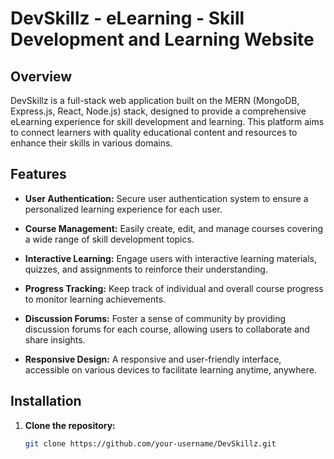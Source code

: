 # DevSkillz - eLearning - Skill Development and Learning Website

## Overview

DevSkillz is a full-stack web application built on the MERN (MongoDB, Express.js, React, Node.js) stack, designed to provide a comprehensive eLearning experience for skill development and learning. This platform aims to connect learners with quality educational content and resources to enhance their skills in various domains.

## Features

- **User Authentication:** Secure user authentication system to ensure a personalized learning experience for each user.

- **Course Management:** Easily create, edit, and manage courses covering a wide range of skill development topics.

- **Interactive Learning:** Engage users with interactive learning materials, quizzes, and assignments to reinforce their understanding.

- **Progress Tracking:** Keep track of individual and overall course progress to monitor learning achievements.

- **Discussion Forums:** Foster a sense of community by providing discussion forums for each course, allowing users to collaborate and share insights.

- **Responsive Design:** A responsive and user-friendly interface, accessible on various devices to facilitate learning anytime, anywhere.

## Installation

1. **Clone the repository:**

   ```bash
   git clone https://github.com/your-username/DevSkillz.git
